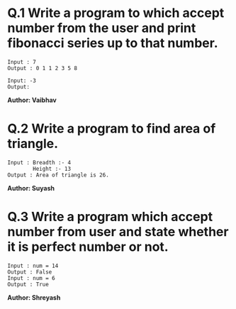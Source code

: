 # Q.1 Write a program to which accept number from the user and print fibonacci series up to that number.
```
Input : 7
Output : 0 1 1 2 3 5 8

Input: -3
Output: 
```
**Author: Vaibhav**

# Q.2 Write a program to find area of triangle.
```
Input : Breadth :- 4
        Height :- 13
Output : Area of triangle is 26.
```
**Author: Suyash**

# Q.3 Write a program which accept number from user and state whether it is perfect number or not.
```
Input : num = 14
Output : False
Input : num = 6
Output : True
```
**Author: Shreyash**






 

